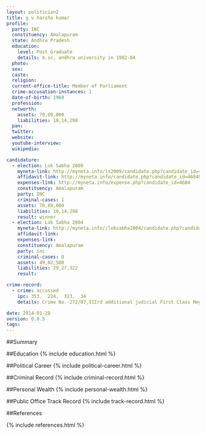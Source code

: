 ```yaml
---
layout: politician2
title: g v harsha kumar
profile: 
  party: INC
  constituency: Amalapuram
  state: Andhra Pradesh
  education: 
    level: Post Graduate
    details: m.sc, andhra university in 1982-84
  photo: 
  sex: 
  caste: 
  religion: 
  current-office-title: Member of Parliament
  crime-accusation-instances: 1
  date-of-birth: 1960
  profession: 
  networth: 
    assets: 70,89,000
    liabilities: 10,14,298
  pan: 
  twitter: 
  website: 
  youtube-interview: 
  wikipedia: 

candidature: 
  - election: Lok Sabha 2009
    myneta-link: http://myneta.info/ls2009/candidate.php?candidate_id=4684
    affidavit-link: http://myneta.info/candidate.php?candidate_id=4684&scan=original
    expenses-link: http://myneta.info/expense.php?candidate_id=4684
    constituency: Amalapuram 
    party: INC
    criminal-cases: 1
    assets: 70,89,000
    liabilities: 10,14,298
    result: winner 
  - election: Lok Sabha 2004
    myneta-link: http://myneta.info//loksabha2004/candidate.php?candidate_id=17
    affidavit-link: 
    expenses-link: 
    constituency: Amalapuram 
    party: inc
    criminal-cases: 0
    assets: 49,02,500
    liabilities: 29,27,322
    result:  

crime-record: 
  - crime: accussed
    ipc: 353,  224,  323,  34
    details: Crime No.-272/07,IIIrd additional judicial First Class Megistrate Rajahmundry,Date-2007-05-24,III Town Rajahmundry District(S) East Godavari State(S) Andhra Pradesh 

date: 2014-01-28
version: 0.0.5
tags: 
---
```

##Summary


##Education
{% include education.html %}


##Political Career
{% include political-career.html %}


##Criminal Record
{% include criminal-record.html %}


##Personal Wealth
{% include personal-wealth.html %}


##Public Office Track Record
{% include track-record.html %}


##References


{% include references.html %}